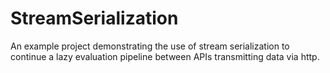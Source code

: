 # StreamSerialization
 An example project demonstrating the use of stream serialization to continue a lazy evaluation pipeline between APIs transmitting data via http.
